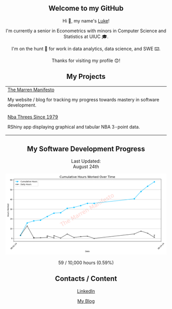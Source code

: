 <div align="center">
    <h2>Welcome to my GitHub</h1>
    <p>Hi 👋, my name's <a href="https://themarrenmanifesto.com">Luke</a>!</p>
    <p>I'm currently a senior in Econometrics with minors in Computer Science and Statistics at UIUC 🎓.</p>
    <p>I'm on the hunt 🏹 for work in data analytics, data science, and SWE ⌨️.</p>
    <p>Thanks for visiting my profile 😊!</p>
    <h2>My Projects</h2>
    <table>
        <tr>
            <td><a href="https://github.com/lmarren1/the-marren-manifesto/">The Marren Manifesto</a><p>My website / blog for tracking my progress towards mastery in software development.</p></td>
        </tr>
        <tr>
            <td><a href="https://github.com/lmarren1/nba-threes-since-1979">Nba Threes Since 1979</a><p>RShiny app displaying graphical and tabular NBA 3-point data.</p></td>
        </tr>
    </table>
    <h2>My Software Development Progress</h2>
    <p>Last Updated:<br>August 24th</p>
    <a href="https://themarrenmanifesto.com"><img src="cumulative-hours-plot.png"></img></a>
    <p>59 / 10,000 hours (0.59%)</p>
    <h2>Contacts / Content</h2>
    <a href="https://www.linkedin.com/in/luke-marren-aa9912206/"><p>LinkedIn</p></a>
    <a href="https://themarrenmanifesto.com"><p>My Blog</p></a>
</div>
